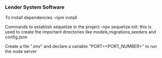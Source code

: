 ### Lender System Software

To install dependencies
-npm install

Commands to establish sequelize in the project
-npx sequelize init: this is used to create the important directories like models,migrations,seeders and config.json

Create a file ".env" and declare a variable "PORT=<PORT_NUMBER>" to run the node server
